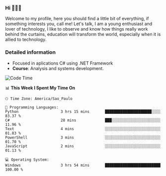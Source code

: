 


### Hi 🙋🏽‍♂️

Welcome to my profile, here you should find a little bit of everything, if something interests you, call me! Let's talk,
I am a young enthusiast and lover of technology, I like to observe and know how things really work behind the curtains, 
education will transform the world, especially when it is allied to technology.

### Detailed information
* Focused in aplications C# using .NET Framework
* **Course**: Analysis and systems development.

<!--START_SECTION:waka-->
![Code Time](http://img.shields.io/badge/Code%20Time-360%20hrs%203%20mins-blue)

📊 **This Week I Spent My Time On** 

```text
🕑︎ Time Zone: America/Sao_Paulo

💬 Programming Languages: 
Python                   3 hrs 15 mins       █████████████████████░░░░   83.37 % 
C#                       28 mins             ███░░░░░░░░░░░░░░░░░░░░░░   11.96 % 
Text                     4 mins              ░░░░░░░░░░░░░░░░░░░░░░░░░   01.83 % 
PowerShell               3 mins              ░░░░░░░░░░░░░░░░░░░░░░░░░   01.70 % 
JavaScript               2 mins              ░░░░░░░░░░░░░░░░░░░░░░░░░   01.13 % 

💻 Operating System: 
Windows                  3 hrs 54 mins       █████████████████████████   100.00 % 
```


<!--END_SECTION:waka-->


